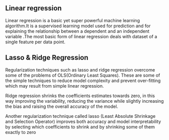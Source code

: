 



## Linear regression

Linear regression is a basic yet super powerful machine learning algorithm.It is a supervised learning model used for prediction and for explaining the relationship between a dependent and an independent variable .The most basic form of linear regression deals with dataset of a single feature per data point.


## Lasso & Ridge Regression 

Regularization techniques such as lasso and ridge regression overcome some of the problems of OLS(Ordinary Least Squares). These are some of the simple techniques to reduce model complexity and prevent over-fitting which may result from simple linear regression.

Ridge regression shrinks the coefficients estimates towards zero, in this way improving the variability, reducing the variance while slightly increasing the bias and raising the overall accuracy of the model.

Another regularization technique called lasso (Least Absolute Shrinkage and Selection Operator) improves both accuracy and model interpretability by selecting which coefficients to shrink and by shrinking some of them exactly to zero 



